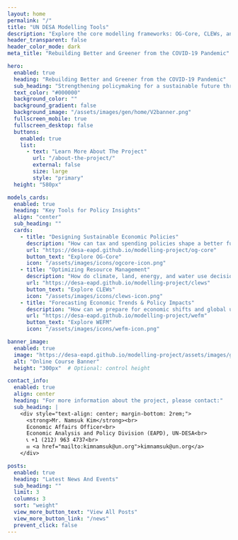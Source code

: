 ```yaml
---
layout: home
permalink: "/"
title: "UN DESA Modelling Tools"
description: "Explore the core modelling frameworks: OG-Core, CLEWs, and WEFM for integrated policy insights."
header_transparent: false
header_color_mode: dark
meta_title: "Rebuilding Better and Greener from the COVID-19 Pandemic"

hero:
  enabled: true
  heading: "Rebuilding Better and Greener from the COVID-19 Pandemic"
  sub_heading: "Strengthening policymaking for a sustainable future through data-driven simulations."
  text_color: "#000000"
  background_color: ""
  background_gradient: false
  background_image: "/assets/images/gen/home/V2banner.png"
  fullscreen_mobile: true
  fullscreen_desktop: false
  buttons:
    enabled: true
    list:
      - text: "Learn More About The Project"
        url: "/about-the-project/"
        external: false
        size: large
        style: "primary"
  height: "580px"

models_cards:
  enabled: true
  heading: "Key Tools for Policy Insights"
  align: "center"
  sub_heading: ""
  cards:
    - title: "Designing Sustainable Economic Policies"
      description: "How can tax and spending policies shape a better future?"
      url: "https://desa-eapd.github.io/modelling-project/og-core"
      button_text: "Explore OG-Core"
      icon: "/assets/images/icons/ogcore-icon.png"
    - title: "Optimizing Resource Management"
      description: "How do climate, land, energy, and water use decisions impact sustainability?"
      url: "https://desa-eapd.github.io/modelling-project/clews"
      button_text: "Explore CLEWs"
      icon: "/assets/images/icons/clews-icon.png"
    - title: "Forecasting Economic Trends & Policy Impacts"
      description: "How can we prepare for economic shifts and global uncertainties?"
      url: "https://desa-eapd.github.io/modelling-project/wefm"
      button_text: "Explore WEFM"
      icon: "/assets/images/icons/wefm-icon.png"

banner_image:
  enabled: true
  image: "https://desa-eapd.github.io/modelling-project/assets/images/gen/home/coursebanner.png"  
  alt: "Online Course Banner"
  height: "300px"  # Optional: control height

contact_info:
  enabled: true
  align: center
  heading: "For more information about the project, please contact:"
  sub_heading: |
    <div style="text-align: center; margin-bottom: 2rem;">
      <strong>Mr. Namsuk Kim</strong><br>
      Economic Affairs Officer<br>
      Economic Analysis and Policy Division (EAPD), UN-DESA<br>
      📞 +1 (212) 963 4737<br>
      ✉️ <a href="mailto:kimnamsuk@un.org">kimnamsuk@un.org</a>
    </div>

posts:
  enabled: true
  heading: "Latest News And Events"
  sub_heading: ""
  limit: 3
  columns: 3
  sort: "weight"
  view_more_button_text: "View All Posts"
  view_more_button_link: "/news"
  prevent_click: false
---
```

